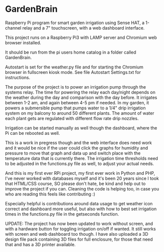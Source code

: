 # GardenBrain

Raspberry Pi program for smart garden irrigation using Sense HAT, a 1-channel relay and a 7" touchscreen, with a web dashboard interface.

This project runs on a Raspberry Pi3 with LAMP server and Chromium web browser installed.

It should be run from the pi users home catalog in a folder called GardenBrain.

Autostart is set for the weather.py file and for starting the Chromium browser in fullscreen kiosk mode. See file Autostart Settings.txt for instructions.

The purpose of the project is to power an irrigation pump through the systems relay. The time for powering the relay each day/night depends on the weather during the day and comparison with the day before. It irrigates between 1-2 am, and again between 4-5 pm if needed.
In my garden, it powers a submersible pump that pumps water to a 1/4" drip irrigation system on my balcony to around 50 different plants. The amount of water each plant gets are regulated with different flow rate drip nozzles.

Irrigation can be started manually as well though the dashboard, where the Pi can be rebooted as well.

This is a work in pregress though and the web interface does need work and it would be nice if the user could click the graphs for humidity and pressure to move that graph and data up and switch place with the temperature data that is currently there. The irrigation time thresholds need to be adjusted in the functions.py file as well, to adjust your actual needs.

And this is my first ever RPi project, my first ever work in Python and PHP, I've never worked with databases myself and it's been 20 years since I took that HTML/CSS course, SO please don't hate, be kind and help out to improve the project if you can.
Cleaning the code is helping too, in case you who are reading this feels like contributing :)

Especially helpful is contributions around data usage to get weather icon correct and dashboard more useful, but also with how to best set irrigation times in the functions.py file in the getseconds function.

UPDATE: 
The project has now been updated to work without screen, and with a hardware button for toggling irrigation on/off if wanted. 
It still works with screen and web dashboard too though.
I have also uploaded a 3D design file pack containing 3D files for full enclosure, for those that need that and has a 3D printer available.
